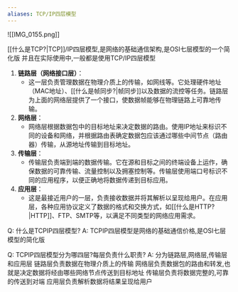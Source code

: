 ```yaml
---
aliases: TCP/IP四层模型
---
```

![[IMG_0155.png]]

[[什么是TCP?|TCP]]/IP四层模型,是网络的基础通信架构,是OSI七层模型的一个简化版
并且在实际使用中,一般都是使用TCP/IP四层模型

1. **链路层（网络接口层）**：
    - 这一层负责管理数据在物理介质上的传输，如网线等。它处理硬件地址（MAC地址）、[[什么是帧同步?|帧同步]]以及数据的流控等任务。链路层为上面的网络层提供了一个接口，使数据帧能够在物理链路上可靠地传输。
2. **网络层**：
    - 网络层根据数据包中的目标地址来决定数据的路由。使用IP地址来标识不同的设备和网络，并根据路由表确定数据包应该通过哪些中间节点（路由器）传输，从源地址传输到目标地址。
3. **传输层**：
    - 传输层负责端到端的数据传输。它在源和目标之间的终端设备上运作，确保数据的可靠传输、流量控制以及拥塞控制等。传输层使用端口号标识不同的应用程序，以便正确地将数据传递到目标应用。
4. **应用层**：
    - 这是最接近用户的一层，负责接收数据并将其解析以呈现给用户。在应用层，各种应用协议定义了数据的格式和交换方式，如[[什么是HTTP?|HTTP]]、FTP、SMTP等，以满足不同类型的网络应用需求。

Q: 什么是TCPIP四层模型?
A: TCPIP四层模型是网络的基础通信价格,是OSI七层模型的简化版
<!--ID: 1693404822298-->


Q: TCPIP四层模型分为哪四层?每层负责什么职责?
A: 分为链路层,网络层,传输层和应用层
链路层负责数据在物理介质上的传输
网络层负责数据包的路由和转发,也就是决定数据将经由哪些网络节点传送到目标地址
传输层负责将数据完整的,可靠的传送到对端
应用层负责解析数据将结果呈现给用户
<!--ID: 1693404822301-->
